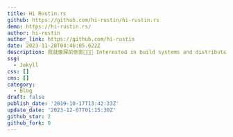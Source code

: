 ```yaml
---
title: Hi Rustin.rs
github: https://github.com/hi-rustin/hi-rustin.rs
demo: https://hi-rustin.rs/
author: hi-rustin
author_link: https://github.com/hi-rustin
date: 2023-11-28T04:46:05.622Z
description: 我就像屎的倒影🦶🦶🦶 Interested in build systems and distributed systems.
ssg:
  - Jekyll
css: []
cms: []
category:
  - Blog
draft: false
publish_date: '2019-10-17T13:42:33Z'
update_date: '2023-12-07T01:15:30Z'
github_star: 2
github_fork: 0
---
```

